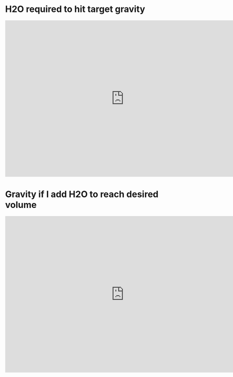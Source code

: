 <!-- TITLE: Calculators -->


# H2O required to hit target gravity
<iframe src="https://jscalc.io/embed/BBpyVIJ8PpjVuN6b" width="760" height="500" frameborder="0" marginheight="0" marginwidth="0" style="border: 1px solid rgba(0,0,0,0.12)"></iframe>

# Gravity if I add H2O to reach desired volume
<iframe src="https://jscalc.io/embed/6oIBAxKRCrw1CfG3" width="760" height="500" frameborder="0" marginheight="0" marginwidth="0" style="border: 1px solid rgba(0,0,0,0.12)"></iframe>